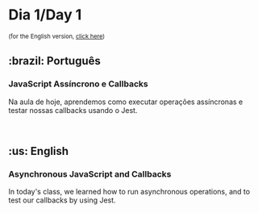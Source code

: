 # Dia 1/Day 1

<small>(for the English version, <a href="#en">click here</a>)</small>

<h2>:brazil: Português</h2>
<h3>JavaScript Assíncrono e Callbacks</h3>
<p>Na aula de hoje, aprendemos como executar operações assíncronas e testar nossas callbacks usando o Jest.</p>
<br>

<h2 id="en">:us: English</h2>
<h3>Asynchronous JavaScript and Callbacks</h3>
<p>In today's class, we learned how to run asynchronous operations, and to test our callbacks by using Jest.</p>
